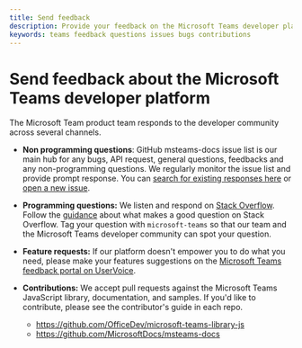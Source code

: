 ```yaml
---
title: Send feedback
description: Provide your feedback on the Microsoft Teams developer platform
keywords: teams feedback questions issues bugs contributions
---
```


# Send feedback about the Microsoft Teams developer platform

The Microsoft Team product team responds to the developer community across several channels.

- **Non programming questions**: GitHub msteams-docs issue list is our main hub for any bugs, API request, general questions, feedbacks and any non-programming questions. We regularly monitor the issue list and provide prompt response. You can [search for existing responses here]((https://github.com/MicrosoftDocs/msteams-docs/issues)) or [open a new issue](https://github.com/MicrosoftDocs/msteams-docs/issues). 

- **Programming questions:** We listen and respond on [Stack Overflow](http://stackoverflow.com/questions/tagged/microsoft-teams). Follow the [guidance](http://stackoverflow.com/tour) about what makes a good question on Stack Overflow. Tag your question with `microsoft-teams` so that our team and the Microsoft Teams developer community can spot your question.

- **Feature requests:** If our platform doesn't empower you to do what you need, please make your features suggestions on the [Microsoft Teams feedback portal on UserVoice](https://aka.ms/microsoftteamsplatformsuggestions).

- **Contributions:** We accept pull requests against the Microsoft Teams JavaScript library, documentation, and samples. If you'd like to contribute, please see the contributor's guide in each repo.

  * https://github.com/OfficeDev/microsoft-teams-library-js
  * https://github.com/MicrosoftDocs/msteams-docs
